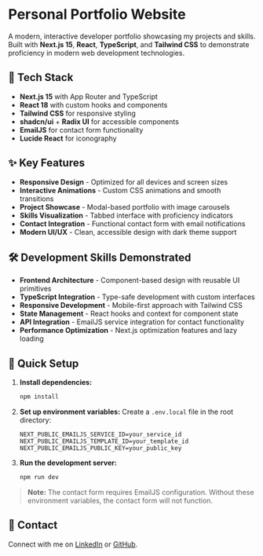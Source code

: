# Personal Portfolio Website

A modern, interactive developer portfolio showcasing my projects and skills. Built with **Next.js 15**, **React**, **TypeScript**, and **Tailwind CSS** to demonstrate proficiency in modern web development technologies.

## 🚀 Tech Stack

- **Next.js 15** with App Router and TypeScript
- **React 18** with custom hooks and components  
- **Tailwind CSS** for responsive styling
- **shadcn/ui** + **Radix UI** for accessible components
- **EmailJS** for contact form functionality
- **Lucide React** for iconography

## ✨ Key Features

- **Responsive Design** - Optimized for all devices and screen sizes
- **Interactive Animations** - Custom CSS animations and smooth transitions
- **Project Showcase** - Modal-based portfolio with image carousels
- **Skills Visualization** - Tabbed interface with proficiency indicators
- **Contact Integration** - Functional contact form with email notifications
- **Modern UI/UX** - Clean, accessible design with dark theme support

## 🛠️ Development Skills Demonstrated

- **Frontend Architecture** - Component-based design with reusable UI primitives
- **TypeScript Integration** - Type-safe development with custom interfaces
- **Responsive Development** - Mobile-first approach with Tailwind CSS
- **State Management** - React hooks and context for component state
- **API Integration** - EmailJS service integration for contact functionality
- **Performance Optimization** - Next.js optimization features and lazy loading

## 🚀 Quick Setup

1. **Install dependencies:**
   ```bash
   npm install
   ```

2. **Set up environment variables:**
   Create a `.env.local` file in the root directory:
   ```
   NEXT_PUBLIC_EMAILJS_SERVICE_ID=your_service_id
   NEXT_PUBLIC_EMAILJS_TEMPLATE_ID=your_template_id
   NEXT_PUBLIC_EMAILJS_PUBLIC_KEY=your_public_key
   ```

3. **Run the development server:**
   ```bash
   npm run dev
   ```

> **Note:** The contact form requires EmailJS configuration. Without these environment variables, the contact form will not function.

## 📧 Contact

Connect with me on [LinkedIn](https://www.linkedin.com/in/aneesh-ganti-ba606326b/) or [GitHub](https://github.com/aneeshg5).